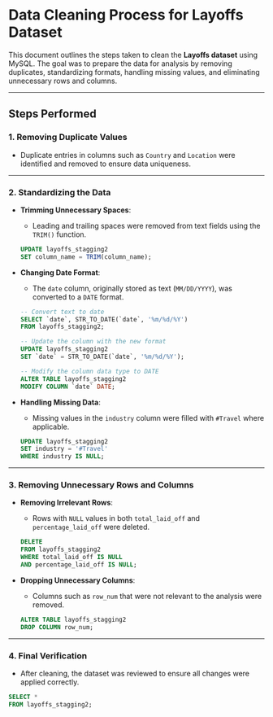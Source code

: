 # Data Cleaning Process for Layoffs Dataset

This document outlines the steps taken to clean the **Layoffs dataset** using MySQL.
The goal was to prepare the data for analysis by removing duplicates, standardizing formats, handling missing values, and eliminating unnecessary rows and columns.

---

## Steps Performed

### 1. **Removing Duplicate Values**

- Duplicate entries in columns such as `Country` and `Location` were identified and removed to ensure data uniqueness.

---

### 2. **Standardizing the Data**

- **Trimming Unnecessary Spaces**:

  - Leading and trailing spaces were removed from text fields using the `TRIM()` function.

  ```sql
  UPDATE layoffs_stagging2
  SET column_name = TRIM(column_name);
  ```

- **Changing Date Format**:

  - The `date` column, originally stored as text (`MM/DD/YYYY`), was converted to a `DATE` format.

  ```sql
  -- Convert text to date
  SELECT `date`, STR_TO_DATE(`date`, '%m/%d/%Y')
  FROM layoffs_stagging2;

  -- Update the column with the new format
  UPDATE layoffs_stagging2
  SET `date` = STR_TO_DATE(`date`, '%m/%d/%Y');

  -- Modify the column data type to DATE
  ALTER TABLE layoffs_stagging2
  MODIFY COLUMN `date` DATE;
  ```

- **Handling Missing Data**:
  - Missing values in the `industry` column were filled with `#Travel` where applicable.
  ```sql
  UPDATE layoffs_stagging2
  SET industry = '#Travel'
  WHERE industry IS NULL;
  ```

---

### 3. **Removing Unnecessary Rows and Columns**

- **Removing Irrelevant Rows**:

  - Rows with `NULL` values in both `total_laid_off` and `percentage_laid_off` were deleted.

  ```sql
  DELETE
  FROM layoffs_stagging2
  WHERE total_laid_off IS NULL
  AND percentage_laid_off IS NULL;
  ```

- **Dropping Unnecessary Columns**:
  - Columns such as `row_num` that were not relevant to the analysis were removed.
  ```sql
  ALTER TABLE layoffs_stagging2
  DROP COLUMN row_num;
  ```

---

### 4. **Final Verification**

- After cleaning, the dataset was reviewed to ensure all changes were applied correctly.

```sql
SELECT *
FROM layoffs_stagging2;
```
